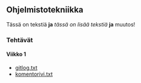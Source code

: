 ## Ohjelmistotekniikka

Tässä on tekstiä **ja** *tässä on lisää tekstiä* **ja** muutos! 

### Tehtävät 

#### Viikko 1

* [gitlog.txt](https://github.com/EssiPry/ot-harjoitustyo/blob/main/laskarit/viikko1/gitlog.txt)
* [komentorivi.txt](https://github.com/EssiPry/ot-harjoitustyo/blob/main/laskarit/viikko1/komentorivi.txt)

